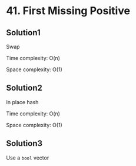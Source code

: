# 41. First Missing Positive

## Solution1
Swap

Time complexity: O(n)

Space complexity: O(1)

## Solution2
In place hash

Time complexity: O(n)

Space complexity: O(1)

## Solution3
Use a ```bool``` vector
